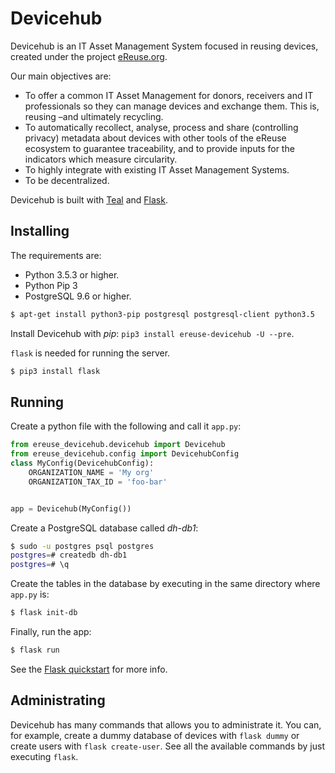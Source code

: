 # Devicehub

Devicehub is an IT Asset Management System focused in reusing devices,
created under the project [eReuse.org](https://www.ereuse.org).

Our main objectives are:

- To offer a common IT Asset Management for donors, receivers and IT 
  professionals so they can manage devices and exchange them.
  This is, reusing –and ultimately recycling.
- To automatically recollect, analyse, process and share 
  (controlling privacy) metadata about devices with other tools of the
  eReuse ecosystem to guarantee traceability, and to provide inputs for 
  the indicators which measure circularity.
- To highly integrate with existing IT Asset Management Systems.
- To be decentralized.

Devicehub is built with [Teal](https://github.com/bustawin/teal) and
[Flask](http://flask.pocoo.org).

## Installing
The requirements are:

- Python 3.5.3 or higher.
- Python Pip 3
- PostgreSQL 9.6 or higher.

```bash
$ apt-get install python3-pip postgresql postgresql-client python3.5
```

Install Devicehub with *pip*: `pip3 install ereuse-devicehub -U --pre`.

`flask` is needed for running the server.

```bash
$ pip3 install flask
```

## Running
Create a python file with the following and call it `app.py`:
```python
from ereuse_devicehub.devicehub import Devicehub
from ereuse_devicehub.config import DevicehubConfig
class MyConfig(DevicehubConfig):
    ORGANIZATION_NAME = 'My org'
    ORGANIZATION_TAX_ID = 'foo-bar'


app = Devicehub(MyConfig())
```
Create a PostgreSQL database called *dh-db1*:

```bash
$ sudo -u postgres psql postgres
postgres=# createdb dh-db1
postgres=# \q
```

Create the tables in the database by executing in the same directory 
where `app.py` is:

```bash
$ flask init-db
```

Finally, run the app:

```bash
$ flask run
```

See the [Flask quickstart](http://flask.pocoo.org/docs/1.0/quickstart/)
for more info.

## Administrating
Devicehub has many commands that allows you to administrate it. You
can, for example, create a dummy database of devices with ``flask dummy``
or create users with ``flask create-user``. See all the
available commands by just executing ``flask``.
